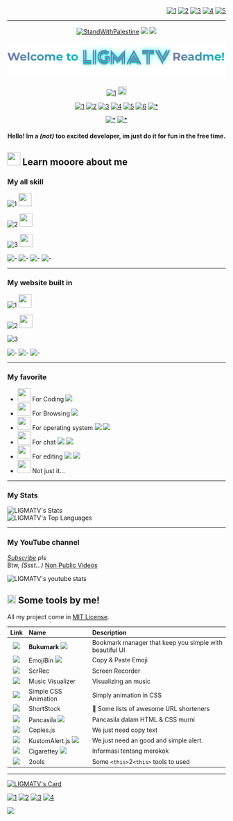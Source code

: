 <div align="right">

[![1](https://img.shields.io/badge/Telegram%20Animated%20Emojis-fff?style=flat-square&logo=github&logoColor=000)](https://github.com/Tarikul-Islam-Anik/Telegram-Animated-Emojis)
[![2](https://img.shields.io/badge/awesome%20badges-fff?style=flat-square&logo=github&logoColor=000)](https://github.com/Envoy-VC/awesome-badges) 
[![3](https://img.shields.io/badge/github%20readme%20stats-fff?style=flat-square&logo=github&logoColor=000)](https://github.com/anuraghazra/github-readme-stats) 
[![4](https://img.shields.io/badge/youtube%20stats%20card-fff?style=flat-square&logo=github&logoColor=000)](https://github.com/dhyeythumar/youtube-stats-card) 
[![5](https://img.shields.io/badge/github%20profile%20views%20counter-fff?style=flat-square&logo=github&logoColor=000)](https://github.com/antonkomarev/github-profile-views-counter)

</div>

---

<div align="center">

[![StandWithPalestine](https://raw.githubusercontent.com/Safouene1/support-palestine-banner/master/StandWithPalestine.svg)](https://techforpalestine.org/learn-more)
![](https://komarev.com/ghpvc/?username=LIGMATV&color=07bbbc&style=flat-square)
[![](https://img.shields.io/badge/Status-687790?style=flat-square&logo=proto.io&logoColor=15ff00)](https://l.hyperping.app/)
</p>

![HEADER](https://raw.githubusercontent.com/LIGMATV/LIGMATV/main/HEADER.svg)

[![1](https://img.shields.io/badge/Read%20My%20Blogs!-07bbbc?style=for-the-badge)](https://ligmatv.vercel.app/blog) <img src="https://raw.githubusercontent.com/Tarikul-Islam-Anik/Telegram-Animated-Emojis/main/Travel%20and%20Places/Rocket.webp" style="width:20px; height:20px;"> </p>

[![1](https://img.shields.io/badge/YouTube-FF0000?style=for-the-badge&logo=youtube&logoColor=white)](https://l-i.vercel.app/youtube)
[![2](https://img.shields.io/badge/GitHub-100000?style=for-the-badge&logo=github&logoColor=white)](https://github.com/LIGMATV)
[![3](https://custom-icon-badges.demolab.com/badge/Icon%20Pack%20Studio-f2f3f5?logo=ips&style=for-the-badge)](https://share.iconpackstudio.com/users/Fkfb)
[![4](https://custom-icon-badges.demolab.com/badge/Sticker.ly-0D50F7?logo=sticker.ly&style=for-the-badge&logoColor=white)](https://sticker.ly/user/officialligmatv)
[![5](https://custom-icon-badges.demolab.com/badge/Twibbon-9CE0F0?logo=twibbon&style=for-the-badge)](https://klip.id/user/64e31cf9bb8cabfbe8a55314)
[![6](https://img.shields.io/badge/Mastodon-6364FF?style=for-the-badge&logo=Mastodon&logoColor=white)](https://hear-me.social/@l)
[![*](https://img.shields.io/badge/Bu51nn3ss%20=%20Email-D14836?style=for-the-badge&logo=gmail&logoColor=white)](mailto:ligmatv.id@gmail.com)

[![*](https://img.shields.io/badge/File%20PPTX-B7472A?style=for-the-badge&logo=microsoft-powerpoint&logoColor=white)](https://github.com/kdensport/File-PPTX)
[![*](https://img.shields.io/badge/Video%20Lama-B7472A?style=for-the-badge&logo=youtube&logoColor=white)](https://github.com/kdensport/Videos)

#### Hello! Im a *(not)* too excited developer, im just do it for fun in the free time.

</div>

## <img src="https://raw.githubusercontent.com/Tarikul-Islam-Anik/Telegram-Animated-Emojis/main/Objects/Books.webp" style="width:30px; height:30px;"> Learn mooore about me
  
### My all skill

![1](https://img.shields.io/badge/HTML5-E34F26?style=for-the-badge&logo=html5&logoColor=white) <img src="https://raw.githubusercontent.com/Tarikul-Islam-Anik/Telegram-Animated-Emojis/main/People/Flexed%20Biceps.webp" style="width:30px; height:30px;">

![2](https://img.shields.io/badge/CSS3-1572B6?style=for-the-badge&logo=css3&logoColor=white) <img src="https://raw.githubusercontent.com/Tarikul-Islam-Anik/Telegram-Animated-Emojis/main/People/Flexed%20Biceps.webp" style="width:30px; height:30px;">

![3](https://img.shields.io/badge/JavaScript-F7DF1E?style=for-the-badge&logo=JavaScript&logoColor=white) <img src="https://raw.githubusercontent.com/Tarikul-Islam-Anik/Telegram-Animated-Emojis/main/Smileys/Confused%20Face.webp" style="width:30px; height:30px;">

![-](https://img.shields.io/badge/npm-CB3837?style=for-the-badge&logo=npm&logoColor=white) 
![-](https://img.shields.io/badge/Node.js-43853D?style=for-the-badge&logo=node.js&logoColor=white) 
![-](https://img.shields.io/badge/Sass-CC6699?style=for-the-badge&logo=sass&logoColor=white) 
![-](https://img.shields.io/badge/Markdown-000000?style=for-the-badge&logo=markdown&logoColor=white)

---

### My website built in

![1](https://img.shields.io/badge/GitHub-100000?style=for-the-badge&logo=github&logoColor=white)  <img src="https://raw.githubusercontent.com/Tarikul-Islam-Anik/Telegram-Animated-Emojis/main/Objects/File%20Folder.webp" style="width:30px; height:30px;">

![2](https://img.shields.io/badge/Vercel-000000?style=for-the-badge&logo=vercel&logoColor=white) <img src="https://raw.githubusercontent.com/Tarikul-Islam-Anik/Telegram-Animated-Emojis/main/People/Victory%20Hand.webp" style="width:30px; height:30px;">

![3](https://img.shields.io/badge/Cloudflare%20Pages-F38020?style=for-the-badge&logo=Cloudflare%20Pages&logoColor=white)

![-](https://img.shields.io/badge/%E2%9C%A8%20My%20skills-07bbbc?style=for-the-badge) ![-](https://custom-icon-badges.demolab.com/badge/Code%20Beautify.org-ebebeb?logo=codebeautify&style=for-the-badge) ![-](https://custom-icon-badges.demolab.com/badge/Progressive%20Web%20App-570FC2?logo=pwa&style=for-the-badge)

---

### My favorite

*   <img src="https://raw.githubusercontent.com/Tarikul-Islam-Anik/Telegram-Animated-Emojis/main/Objects/Keyboard.webp" style="width:30px; height:30px;"> For Coding ![](https://img.shields.io/badge/VSCodium-0078D4?style=flat-square&logo=visual%20studio%20code&logoColor=white)   
*   <img src="https://raw.githubusercontent.com/Tarikul-Islam-Anik/Telegram-Animated-Emojis/main/Objects/Magnifying%20Glass%20Tilted%20Left.webp" style="width:30px; height:30px;"> For Browsing ![](https://img.shields.io/badge/Google_chrome-4285F4?style=flat-square&logo=Google-chrome&logoColor=white)   
*   <img src="https://raw.githubusercontent.com/Tarikul-Islam-Anik/Telegram-Animated-Emojis/main/Objects/Laptop.webp" style="width:30px; height:30px;"> For operating system ![](https://img.shields.io/badge/Windows-0078D6?style=flat-square&logo=windows&logoColor=white) ![](https://img.shields.io/badge/Android-3DDC84?style=flat-square&logo=android&logoColor=white)  
*   <img src="https://raw.githubusercontent.com/Tarikul-Islam-Anik/Telegram-Animated-Emojis/main/Symbols/Speech%20Balloon.webp" style="width:30px; height:30px;"> For chat ![](https://img.shields.io/badge/WhatsApp-25D366?style=flat-square&logo=whatsapp&logoColor=white) ![](https://custom-icon-badges.demolab.com/badge/ChatGPT-70A597?logo=chatgpt&style=flat-square&logoColor=white)  
*   <img src="https://raw.githubusercontent.com/Tarikul-Islam-Anik/Telegram-Animated-Emojis/main/Objects/Television.webp" style="width:30px; height:30px;"> For editing ![](https://custom-icon-badges.demolab.com/badge/Lunacy-179DE3?style=flat-square&logo=lunacy-editor&logoColor=white) ![](https://custom-icon-badges.demolab.com/badge/Windows%20Movie%20Maker-ebebeb?logo=wlmm&style=flat) 
*   <img src="https://raw.githubusercontent.com/Tarikul-Islam-Anik/Telegram-Animated-Emojis/main/Objects/Megaphone.webp" style="width:30px; height:30px;"> Not just it...
  
---

### My Stats

![LIGMATV's Stats](https://github-readme-stats.vercel.app/api?username=LIGMATV&theme=nord)  
![LIGMATV's Top Languages](https://github-readme-stats.vercel.app/api/top-langs/?username=LIGMATV&theme=nord&hide_border=false&include_all_commits=false&count_private=false)

---

### My YouTube channel

*[Subscribe](https://l-i.vercel.app/youtube) pls* <br>Btw, *(Ssst...)* [Non Public Videos](https://l-i.now.sh/nonpublic)

![LIGMATV's youtube stats](https://youtube-stats-card.vercel.app/api?channelid=UC8rQRn6PqLyzyAhpiiGcOjw&title_color=367B80&ion_color=893AEF&text_color=367B80&bg_color=EFF1F5)

## <img src="https://raw.githubusercontent.com/Tarikul-Islam-Anik/Telegram-Animated-Emojis/main/Objects/Luggage.webp" style="width:20px; height:20px;"> Some tools by me!

All my project come in [MIT License](https://opensource.org/license/mit).
  
| Link | Name | Description |
|:-:|:-|:-|
| [<img src="https://github.com/LIGMATV/LIGMATV/assets/143163098/930a931f-604a-4a19-9bda-ab53141acf75" width="80">](https://bukumark.vercel.app/)| **Bukumark** ![](https://img.shields.io/badge/Most%20updated!-07bbbc?style=flat-square) | Bookmark manager that keep you simple with beautiful UI |
| [<img src="https://github.com/LIGMATV/LIGMATV/assets/143163098/7ec10b0d-f4ff-4bf5-a9f6-c78f1b261b18" width="50">](https://emojibin.vercel.app/) | EmojiBin ![](https://img.shields.io/badge/First%20repostory-000?style=flat-square) | Copy & Paste Emoji |
|  [<img src="https://github.com/LIGMATV/LIGMATV/assets/143163098/3035351c-4424-43f3-9065-c91d3c9bfb74" width="50">](https://scrrec.vercel.app/) | ScrRec | Screen Recorder |
| [<img src="https://github.com/LIGMATV/LIGMATV/assets/143163098/574aa89f-0b77-4dda-9439-c23a7bc3d76e" width="50">](https://simplemusicvisualizer.vercel.app/) | Music Visualizer | Visualizing an music |
| [<img src="https://github.com/LIGMATV/LIGMATV/assets/143163098/9557d80d-a63d-4be0-8ecd-97317bc74a58" width="50">](https://simplecssanimation.vercel.app/) | Simple CSS Animation | Simply animation in CSS |
| [<img src="https://github.com/LIGMATV/LIGMATV/assets/143163098/a7704a37-1de3-45a6-b611-361776c89ab0" width="50">](https://l-i.now.sh/shortstock) | ShortStock | 🔗 Some lists of awesome URL shorteners |
| [<img src="https://github.com/LIGMATV/LIGMATV/assets/143163098/8ad5f234-eabf-4027-8ff7-b970d80cfac4" width="50">](https://pancasila.vercel.app/) | Pancasila ![](https://img.shields.io/badge/%F0%9F%8C%90%20Local-efefef?style=flat-square) | Pancasila dalam HTML & CSS murni |
| [<img src="https://github.com/LIGMATV/LIGMATV/assets/143163098/d1c880dd-7318-4769-90b3-6300e5647bce" width="50">](https://copies.vercel.app/) | Copies.js | We just need copy text |
| [<img src="https://github.com/LIGMATV/LIGMATV/assets/143163098/97c15b45-e8f7-4ec1-ad21-6069c9d4ce70" width="50">](https://kalert.vercel.app/) | KustomAlert.js ![](https://img.shields.io/badge/Failed-ff0000?style=flat-square) | We just need an good and simple alert. |
| [<img src="https://github.com/LIGMATV/LIGMATV/assets/143163098/2632f96d-8f19-4ea3-ada1-7fc82f19546b" width="50">](https://xn--b78h.vercel.app/) | Cigarettey ![](https://img.shields.io/badge/%F0%9F%8C%90%20Local-efefef?style=flat-square) | Informasi tentang merokok |
| [<img src="https://github.com/LIGMATV/LIGMATV/assets/143163098/f112dac4-748e-4287-a071-7cbad53b23ce" width="50">](https://2ools.vercel.app/) | 2ools | Some `<this>`2`<this>` tools to used |

---

[![LIGMATV's Card](https://github-readme-stats.vercel.app/api/pin/?username=LIGMATV&repo=Archives&theme=catppuccin_latte)](https://archivs.vercel.app/)

[![1](https://custom-icon-badges.demolab.com/badge/Arc%20Browser-000?logo=arcbrowser&style=for-the-badge&logoColor=white)](https://archivs.vercel.app/arc.net/index.html)
[![2](https://custom-icon-badges.demolab.com/badge/Is%20Arc%20On%20Windows%20Yet-000?logo=arcbrowser&style=for-the-badge&logoColor=white)](https://archivs.vercel.app/www.isarconwindowsyet.com/index.html)
[![3](https://img.shields.io/badge/Windows%207%20Games-000?style=for-the-badge&logo=windows-xp&logoColor=white)](https://archivs.vercel.app/win7games.com/index.html) 
[![4](https://img.shields.io/badge/PangoBright%20Screen%20Dimmer-000?style=for-the-badge)](https://archivs.vercel.app/pangobright.com/index.html)


![](https://hit.yhype.me/github/profile?user_id=143163098)
